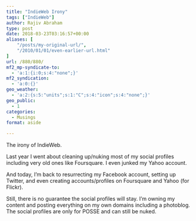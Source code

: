```yaml
---
title: "IndieWeb Irony"
tags: ["IndieWeb"]
author: Rajiv Abraham
type: post
date: 2018-03-23T03:16:57+00:00
aliases: [
    "/posts/my-original-url/",
    "/2010/01/01/even-earlier-url.html"
]
url: /880/880/
mf2_mp-syndicate-to:
  - 'a:1:{i:0;s:4:"none";}'
mf2_syndication:
  - 'a:0:{}'
geo_weather:
  - 'a:2:{s:5:"units";s:1:"C";s:4:"icon";s:4:"none";}'
geo_public:
  - 1
categories:
  - Musings
format: aside

---
```

The irony of IndieWeb.

Last year I went about cleaning up/nuking most of my social profiles including very old ones like Foursquare. I even junked my Yahoo account.

And today, I’m back to resurrecting my Facebook account, setting up Twitter, and even creating accounts/profiles on Foursquare and Yahoo (for Flickr).

Still, there is no guarantee the social profiles will stay. I’m owning my content and posting everything on my own domains including a photoblog. The social profiles are only for POSSE and can still be nuked.